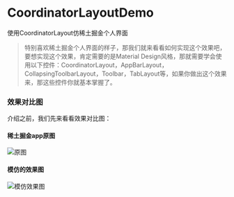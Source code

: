# CoordinatorLayoutDemo
使用CoordinatorLayout仿稀土掘金个人界面

>特别喜欢稀土掘金个人界面的样子，那我们就来看看如何实现这个效果吧，要想实现这个效果，肯定需要的是Material Design风格，那就需要学会使用以下控件：CoordinatorLayout，AppBarLayout，CollapsingToolbarLayout，Toolbar，TabLayout等，如果你做出这个效果来，那这些控件你就基本掌握了。

### 效果对比图
介绍之前，我们先来看看效果对比图：

#### 稀土掘金app原图
![原图](http://7xsgef.com1.z0.glb.clouddn.com/sssss.gif)

#### 模仿的效果图
![模仿效果图](http://7xsgef.com1.z0.glb.clouddn.com/sss6.gif)
